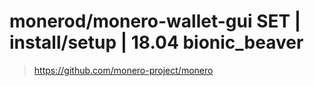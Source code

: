 # monerod/monero-wallet-gui SET | install/setup | 18.04 bionic_beaver
> https://github.com/monero-project/monero